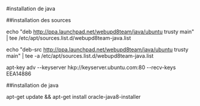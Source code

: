 #installation de java

##installation des sources

echo "deb http://ppa.launchpad.net/webupd8team/java/ubuntu trusty main" | tee /etc/apt/sources.list.d/webupd8team-java.list

echo "deb-src http://ppa.launchpad.net/webupd8team/java/ubuntu trusty main" | tee -a /etc/apt/sources.list.d/webupd8team-java.list

apt-key adv --keyserver hkp://keyserver.ubuntu.com:80 --recv-keys EEA14886

##installation de java

apt-get update && apt-get install oracle-java8-installer

